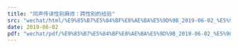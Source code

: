 ```yaml
---
title: "同声传译性别麻烦：跨性别的经验"
src: "wechat/html/%E9%85%B7%E5%84%BF%E8%AE%BA%E5%9D%9B_2019-06-02_%E5%90%8C%E5%A3%B0%E4%BC%A0%E8%AF%91%E6%80%A7%E5%88%AB%E9%BA%BB%E7%83%A6%EF%BC%9A%E8%B7%A8%E6%80%A7%E5%88%AB%E7%9A%84%E7%BB%8F%E9%AA%8C.html"
date: 2019-06-02
pdf: "wechat/pdf/%E9%85%B7%E5%84%BF%E8%AE%BA%E5%9D%9B_2019-06-02_%E5%90%8C%E5%A3%B0%E4%BC%A0%E8%AF%91%E6%80%A7%E5%88%AB%E9%BA%BB%E7%83%A6%EF%BC%9A%E8%B7%A8%E6%80%A7%E5%88%AB%E7%9A%84%E7%BB%8F%E9%AA%8C.pdf"
---
```

